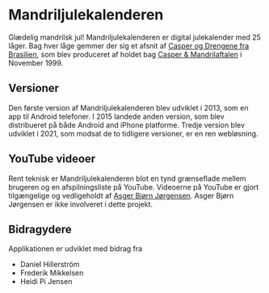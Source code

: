 # Mandriljulekalenderen

Glædelig mandrilsk jul! Mandriljulekalenderen er digital julekalender
med 25 låger. Bag hver låge gemmer der sig et afsnit af [Casper og
Drengene fra
Brasilien](https://da.wikipedia.org/wiki/Casper_%26_Drengene_fra_Brasilien),
som blev produceret af holdet bag [Casper &
Mandrilaftalen](https://da.wikipedia.org/wiki/Casper_%26_Mandrilaftalen)
i November 1999.

## Versioner

Den første version af Mandriljulekalenderen blev udviklet i 2013, som en app til Android telefoner. I 2015 landede anden version, som blev distribueret på både Android and iPhone platforme. Tredje version blev udviklet i 2021, som modsat de to tidligere versioner, er en ren webløsning.

## YouTube videoer

Rent teknisk er Mandriljulekalenderen blot en tynd grænseflade mellem
brugeren og en afspilningsliste på YouTube. Videoerne på YouTube er
gjort tilgængelige og vedligeholdt af [Asger Bjørn
Jørgensen](https://www.youtube.com/c/AsgerBj%C3%B8rnJ%C3%B8rgensen/about). Asger Bjørn
Jørgensen er ikke involveret i dette projekt.

## Bidragydere

Applikationen er udviklet med bidrag fra

* Daniel Hillerström
* Frederik Mikkelsen
* Heidi Pi Jensen
